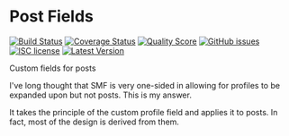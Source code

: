 # Post Fields
[![Build Status](https://img.shields.io/travis/live627/post-fields/master.svg)](https://travis-ci.org/live627/post-fields)
[![Coverage Status](https://img.shields.io/scrutinizer/coverage/g/live627/post-fields.svg)](https://scrutinizer-ci.com/g/live627/post-fields/code-structure)
[![Quality Score](https://img.shields.io/scrutinizer/g/live627/post-fields.svg)](https://scrutinizer-ci.com/g/live627/post-fields)
[![GitHub issues](https://img.shields.io/github/issues/live627/post-fields.svg)](https://github.com/live627/post-fields/issues)
[![ISC license](http://img.shields.io/badge/license-ISC-blue.svg)](http://opensource.org/licenses/ISC)
[![Latest Version](https://img.shields.io/github/release/live627/post-fields.svg)](https://github.com/live627/post-fields/releases)

Custom fields for posts

I've long thought that SMF is very one-sided in allowing for profiles to be expanded upon but not posts. This is my answer.

It takes the principle of the custom profile field and applies it to posts. In fact, most of the design is derived from them.
